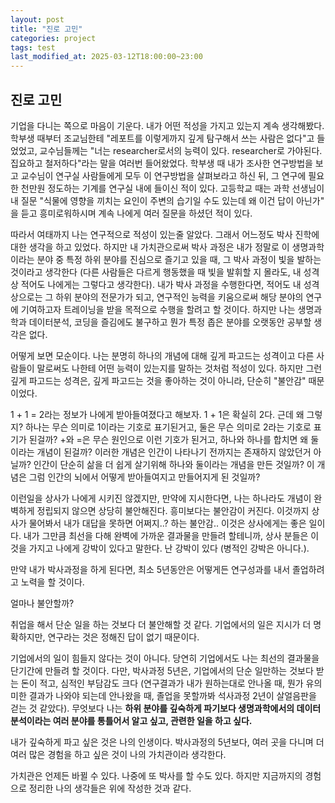 ```yaml
---
layout: post
title: "진로 고민"
categories: project
tags: test
last_modified_at: 2025-03-12T18:00:00~23:00
---  
```



<script type="text/javascript" async
        src="https://cdnjs.cloudflare.com/ajax/libs/mathjax/2.7.5/latest.js?config=TeX-MML-AM_CHTML">
</script>

<script type="text/x-mathjax-config">
    MathJax.Hub.Config({
        extensions: ["tex2jax.js"],
        jax: ["input/Tex", "ourput/HTML-CSS"],
        tex2jax: {
            inlineMath: [ ['$', '$'], ["\\(", "\\)"] ],
            displayMath: [ ['$$', '$$'], ["\\[", "\\]"] ],
            processEscapes: true
        },
        "HTML-CSS": { availableFonts: ["TeX"] }
    });
</script>


## 진로 고민  

기업을 다니는 쪽으로 마음이 기운다. 내가 어떤 적성을 가지고 있는지 계속 생각해봤다. 학부생 때부터 조교님한테 "레포트를 이렇게까지 깊게 탐구해서 쓰는 사람은 없다"고 들었었고, 교수님들께는 "너는 researcher로서의 능력이 있다. researcher로 가야된다. 집요하고 철저하다"라는 말을 여러번 들어왔었다. 학부생 때 내가 조사한 연구방법을 보고 교수님이 연구실 사람들에게 모두 이 연구방법을 살펴보라고 하신 뒤, 그 연구에 필요한 천만원 정도하는 기계를 연구실 내에 들이신 적이 있다.  고등학교 때는 과학 선생님이 내 질문 "식물에 영향을 끼치는 요인이 주변의 습기일 수도 있는데 왜 이건 답이 아닌가" 을 듣고 흥미로워하시며 계속 나에게 여러 질문을 하셨던 적이 있다.   

따라서 여태까지 나는 연구적으로 적성이 있는줄 알았다. 그래서 어느정도 박사 진학에 대한 생각을 하고 있었다. 하지만 내 가치관으로써 박사 과정은 내가 정말로 이 생명과학이라는 분야 중 특정 하위 분야를 진심으로 즐기고 있을 때, 그 박사 과정이 빛을 발하는 것이라고 생각한다 (다른 사람들은 다르게 행동했을 때 빛을 발휘할 지 몰라도, 내 성격상 적어도 나에게는 그렇다고 생각한다). 내가 박사 과정을 수행한다면, 적어도 내 성격상으로는 그 하위 분야의 전문가가 되고, 연구적인 능력을 키움으로써 해당 분야의 연구에 기여하고자 트레이닝을 받을 목적으로 수행을 할려고 할 것이다. 하지만 나는 생명과학과 데이터분석, 코딩을 즐김에도 불구하고 뭔가 특정 좁은 분야를 오랫동안 공부할 생각은 없다.  

어떻게 보면 모순이다. 나는 분명히 하나의 개념에 대해 깊게 파고드는 성격이고 다른 사람들이 말로써도 나한테 어떤 능력이 있는지를 말하는 것처럼 적성이 있다. 하지만 그런 깊게 파고드는 성격은, 깊게 파고드는 것을 좋아하는 것이 아니라, 단순히 "불안감" 때문이었다. 

1 + 1 = 2라는 정보가 나에게 받아들여졌다고 해보자. 1 + 1은 확실히 2다. 근데 왜 그렇지? 하나는 무슨 의미로 1이라는 기호로 표기된거고, 둘은 무슨 의미로 2라는 기호로 표기가 된걸까? +와 =은 무슨 원인으로 이런 기호가 된거고, 하나와 하나를 합치면 왜 둘이라는 개념이 된걸까? 이러한 개념은 인간이 나타나기 전까지는 존재하지 않았던거 아닐까? 인간이 단순히 삶을 더 쉽게 살기위해 하나와 둘이라는 개념을 만든 것일까? 이 개념은 그럼 인간의 뇌에서 어떻게 받아들여지고 만들어지게 된 것일까?  

이런일을 상사가 나에게 시키진 않겠지만, 만약에 지시한다면, 나는 하나라도 개념이 완벽하게 정립되지 않으면 상당히 불안해진다. 흥미보다는 불안감이 커진다. 이것까지 상사가 물어봐서 내가 대답을 못하면 어쩌지..? 하는 불안감.. 이것은 상사에게는 좋은 일이다. 내가 그만큼 최선을 다해 완벽에 가까운 결과물을 만들려 할테니까, 상사 분들은 이것을 가지고 나에게 강박이 있다고 말한다. 난 강박이 있다 (병적인 강박은 아니다.).   

만약 내가 박사과정을 하게 된다면, 최소 5년동안은 어떻게든 연구성과를 내서 졸업하려고 노력을 할 것이다.   

얼마나 불안할까?   

취업을 해서 단순 일을 하는 것보다 더 불안해할 것 같다. 기업에서의 일은 지시가 더 명확하지만, 연구라는 것은 정해진 답이 없기 때문이다.  

기업에서의 일이 힘들지 않다는 것이 아니다. 당연히 기업에서도 나는 최선의 결과물을 단기간에 만들려 할 것이다. 다만, 박사과정 5년은, 기업에서의 단순 일만하는 것보다 받는 돈이 적고, 심적인 부담감도 크다 (연구결과가 내가 원하는대로 안나올 때, 뭔가 유의미한 결과가 나와야 되는데 안나왔을 때, 졸업을 못할까봐 석사과정 2년이 살얼음판을 걷는 것 같았다). 무엇보다 나는 **하위 분야를 깊숙하게 파기보다 생명과학에서의 데이터 분석이라는 여러 분야를 통틀어서 알고 싶고, 관련한 일을 하고 싶다.**  

내가 깊숙하게 파고 싶은 것은 나의 인생이다. 박사과정의 5년보다, 여러 곳을 다니며 더 여러 많은 경험을 하고 싶은 것이 나의 가치관이라 생각한다.  

가치관은 언제든 바뀔 수 있다. 나중에 또 박사를 할 수도 있다. 하지만 지금까지의 경험으로 정리한 나의 생각들은 위에 작성한 것과 같다.  


